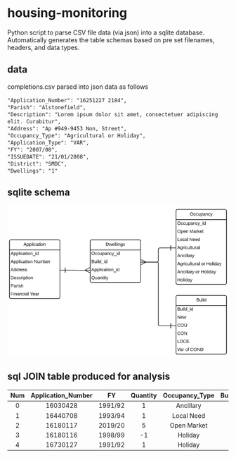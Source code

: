 # housing-monitoring

Python script to parse CSV file data (via json) into a sqlite database. Automatically generates the table schemas based on pre set filenames, headers, and data types.

## data

completions.csv parsed into json data as follows

```
"Application_Number": "16251227 2184",
"Parish": "Alstonefield",
"Description": "Lorem ipsum dolor sit amet, consectetuer adipiscing elit. Curabitur",
"Address": "Ap #949-9453 Non, Street",
"Occupancy_Type": "Agricultural or Holiday",
"Application_Type": "VAR",
"FY": "2007/08",
"ISSUEDATE": "21/01/2008",
"District": "SMDC",
"Dwellings": "1"
```

## sqlite schema

![schema](https://github.com/pdnpa/housing-monitoring/blob/main/schema.png)

## sql JOIN table produced for analysis

**Num**|**Application_Number**|**FY**|**Quantity**|**Occupancy_Type**|**Build_Type**
:-----:|:-----:|:-----:|:-----:|:-----:|:-----:
0|16030428|1991/92|1|Ancillary|COU
1|16440708|1993/94|1|Local Need|New
2|16180117|2019/20|5|Open Market|NEW
3|16180116|1998/99|-1|Holiday|COU
4|16730127|1991/92|1|Holiday|CON
